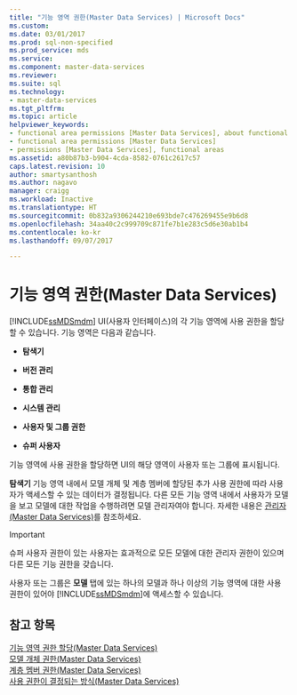 ```yaml
---
title: "기능 영역 권한(Master Data Services) | Microsoft Docs"
ms.custom: 
ms.date: 03/01/2017
ms.prod: sql-non-specified
ms.prod_service: mds
ms.service: 
ms.component: master-data-services
ms.reviewer: 
ms.suite: sql
ms.technology:
- master-data-services
ms.tgt_pltfrm: 
ms.topic: article
helpviewer_keywords:
- functional area permissions [Master Data Services], about functional area permissions
- functional area permissions [Master Data Services]
- permissions [Master Data Services], functional areas
ms.assetid: a80b87b3-b904-4cda-8582-0761c2617c57
caps.latest.revision: 10
author: smartysanthosh
ms.author: nagavo
manager: craigg
ms.workload: Inactive
ms.translationtype: HT
ms.sourcegitcommit: 0b832a9306244210e693bde7c476269455e9b6d8
ms.openlocfilehash: 34aa40c2c999709c871fe7b1e283c5d6e30ab1b4
ms.contentlocale: ko-kr
ms.lasthandoff: 09/07/2017

---
```

# <a name="functional-area-permissions-master-data-services"></a>기능 영역 권한(Master Data Services)
  [!INCLUDE[ssMDSmdm](../includes/ssmdsmdm-md.md)] UI(사용자 인터페이스)의 각 기능 영역에 사용 권한을 할당할 수 있습니다. 기능 영역은 다음과 같습니다.  
  
-   **탐색기**  
  
-   **버전 관리**  
  
-   **통합 관리**  
  
-   **시스템 관리**  
  
-   **사용자 및 그룹 권한**  
  
-   **슈퍼 사용자**  
  
 기능 영역에 사용 권한을 할당하면 UI의 해당 영역이 사용자 또는 그룹에 표시됩니다.  
  
 **탐색기** 기능 영역 내에서 모델 개체 및 계층 멤버에 할당된 추가 사용 권한에 따라 사용자가 액세스할 수 있는 데이터가 결정됩니다. 다른 모든 기능 영역 내에서 사용자가 모델을 보고 모델에 대한 작업을 수행하려면 모델 관리자여야 합니다. 자세한 내용은 [관리자&#40;Master Data Services&#41;](../master-data-services/administrators-master-data-services.md)를 참조하세요.  
  
> [!IMPORTANT]  
>  슈퍼 사용자 권한이 있는 사용자는 효과적으로 모든 모델에 대한 관리자 권한이 있으며 다른 모든 기능 권한을 갖습니다.  
  
 사용자 또는 그룹은 **모델** 탭에 있는 하나의 모델과 하나 이상의 기능 영역에 대한 사용 권한이 있어야 [!INCLUDE[ssMDSmdm](../includes/ssmdsmdm-md.md)]에 액세스할 수 있습니다.  
  
## <a name="see-also"></a>참고 항목  
 [기능 영역 권한 할당&#40;Master Data Services&#41;](../master-data-services/assign-functional-area-permissions-master-data-services.md)   
 [모델 개체 권한&#40;Master Data Services&#41;](../master-data-services/model-object-permissions-master-data-services.md)   
 [계층 멤버 권한&#40;Master Data Services&#41;](../master-data-services/hierarchy-member-permissions-master-data-services.md)   
 [사용 권한이 결정되는 방식&#40;Master Data Services&#41;](../master-data-services/how-permissions-are-determined-master-data-services.md)  
  
  

